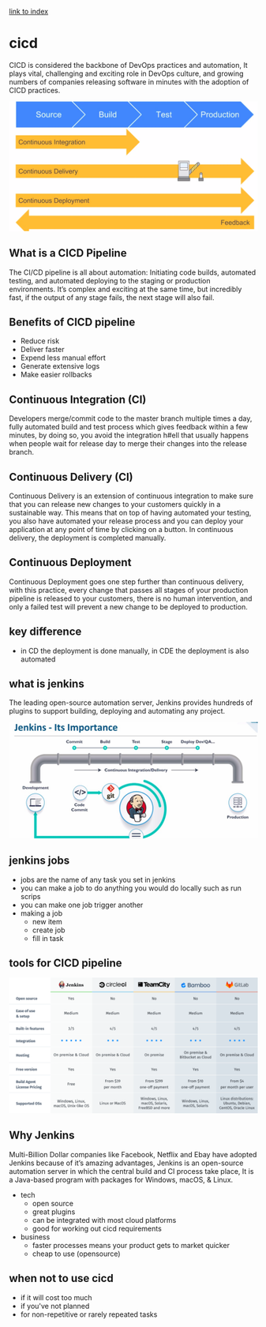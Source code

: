 [link to index](/readme.md)  
# cicd
CICD is considered the backbone of DevOps practices and automation, It plays vital, challenging and exciting role in DevOps culture, and growing numbers of companies releasing software in minutes with the adoption of CICD practices.

![cicd workflow](/Documentation/resources/cicd/cicd_workflow.png)  

## What is a CICD Pipeline
The CI/CD pipeline is all about automation: Initiating code builds, automated testing, and automated deploying to the staging or production environments. It’s complex and exciting at the same time, but incredibly fast, if the output of any stage fails, the next stage will also fail.

## Benefits of CICD pipeline
- Reduce risk
- Deliver faster
- Expend less manual effort
- Generate extensive logs
- Make easier rollbacks

## Continuous Integration (CI)
Developers merge/commit code to the master branch multiple times a day, fully automated build and test process which gives feedback within a few minutes, by doing so, you avoid the integration h#ell that usually happens when people wait for release day to merge their changes into the release branch.

## Continuous Delivery (CI)
Continuous Delivery is an extension of continuous integration to make sure that you can release new changes to your customers quickly in a sustainable way. This means that on top of having automated your testing, you also have automated your release process and you can deploy your application at any point of time by clicking on a button. In continuous delivery, the deployment is completed manually.

## Continuous Deployment
Continuous Deployment goes one step further than continuous delivery, with this practice, every change that passes all stages of your production pipeline is released to your customers, there is no human intervention, and only a failed test will prevent a new change to be deployed to production.

## key difference
- in CD the deployment is done manually, in CDE the deployment is also automated

## what is jenkins
The leading open-source automation server, Jenkins provides hundreds of plugins to support building, deploying and automating any project.

![jenkins pipeline](/Documentation/resources/cicd/jenkins.png)  

## jenkins jobs
- jobs are the name of any task you set in jenkins
- you can make a job to do anything you would do locally such as run scrips
- you can make one job trigger another
- making a job
    - new item
    - create job
    - fill in task

## tools for CICD pipeline
![cicd tools](/Documentation/resources/cicd/cicd_tools.png)  


## Why Jenkins
Multi-Billion Dollar companies like Facebook, Netflix and Ebay have adopted Jenkins because of it’s amazing advantages, Jenkins is an open-source automation server in which the central build and CI process take place, It is a Java-based program with packages for Windows, macOS, & Linux.

- tech
    - open source
    - great plugins
    - can be integrated with most cloud platforms
    - good for working out cicd requirements
- business
    - faster processes means your product gets to market quicker
    - cheap to use (opensource)

## when not to use cicd
- if it will cost too much
- if you've not planned
- for non-repetitive or rarely repeated tasks 
